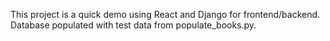 This project is a quick demo using React and Django for frontend/backend. Database populated with test data from populate_books.py. 
